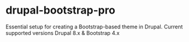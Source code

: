 # drupal-bootstrap-pro
Essential setup for creating a Bootstrap-based theme in Drupal. Current supported versions Drupal 8.x &amp; Bootstrap 4.x
